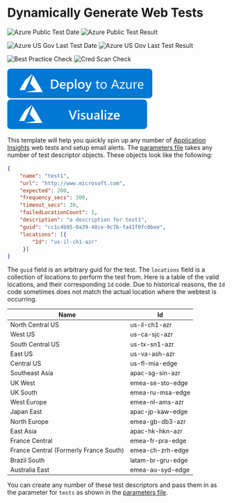 # Dynamically Generate Web Tests

![Azure Public Test Date](https://azurequickstartsservice.blob.core.windows.net/badges/demos/dynamic-web-tests/PublicLastTestDate.svg)
![Azure Public Test Result](https://azurequickstartsservice.blob.core.windows.net/badges/demos/dynamic-web-tests/PublicDeployment.svg)

![Azure US Gov Last Test Date](https://azurequickstartsservice.blob.core.windows.net/badges/demos/dynamic-web-tests/FairfaxLastTestDate.svg)
![Azure US Gov Last Test Result](https://azurequickstartsservice.blob.core.windows.net/badges/demos/dynamic-web-tests/FairfaxDeployment.svg)

![Best Practice Check](https://azurequickstartsservice.blob.core.windows.net/badges/demos/dynamic-web-tests/BestPracticeResult.svg)
![Cred Scan Check](https://azurequickstartsservice.blob.core.windows.net/badges/demos/dynamic-web-tests/CredScanResult.svg)

[![Deploy to Azure](https://raw.githubusercontent.com/Azure/azure-quickstart-templates/master/1-CONTRIBUTION-GUIDE/images/deploytoazure.svg?sanitize=true)](https://portal.azure.com/#create/Microsoft.Template/uri/https%3a%2f%2fraw.githubusercontent.com%2fAzure%2fazure-quickstart-templates%2fmaster%2fdemos%2fdynamic-web-tests%2fazuredeploy.json)
[![Visualize](https://raw.githubusercontent.com/Azure/azure-quickstart-templates/master/1-CONTRIBUTION-GUIDE/images/visualizebutton.svg?sanitize=true)](http://armviz.io/#/?load=https%3A%2F%2Fraw.githubusercontent.com%2FAzure%2Fazure-quickstart-templates%2Fmaster%2Fdemos%2Fdynamic-web-tests%2Fazuredeploy.json)

This template will help you quickly spin up any number of [Application Insights](https://azure.microsoft.com/en-us/services/application-insights/) web tests and setup email alerts. The [parameters file](./azuredeploy.parameters.json) takes any number of test descriptor objects. These objects look like the following:

```json
{
    "name": "test1",
    "url": "http://www.microsoft.com",
    "expected": 200,
    "frequency_secs": 300,
    "timeout_secs": 30,
    "failedLocationCount": 1,
    "description": "a description for test1",
    "guid": "cc1c4b95-0a39-48ce-9c7b-fa41f0fc0bee",
    "locations": [{
        "Id": "us-il-ch1-azr"
	 }]
}
```

The `guid` field is an arbitrary guid for the test. The `locations` field is a collection of locations to perform the test from. Here is a table of the valid locations, and their corresponding `Id` code. Due to historical reasons, the `Id` code sometimes does not match the actual location where the webtest is occurring.

| Name | Id          |
| ------------- | ----------- |
| North Central US      | us-il-ch1-azr |
| West US     | us-ca-sjc-azr |
| South Central US     | us-tx-sn1-azr |
| East US     | us-va-ash-azr |
| Central US     | us-fl-mia-edge |
| Southeast Asia     | apac-sg-sin-azr |
| UK West     | emea-se-sto-edge |
| UK South     | emea-ru-msa-edge |
| West Europe     | emea-nl-ams-azr |
| Japan East     | apac-jp-kaw-edge |
| North Europe     | emea-gb-db3-azr |
| East Asia    | apac-hk-hkn-azr |
| France Central     | emea-fr-pra-edge |
| France Central (Formerly France South)     | emea-ch-zrh-edge |
| Brazil South     | latam-br-gru-edge |
| Australia East     | emea-au-syd-edge |

You can create any number of these test descriptors and pass them in as the parameter for `tests` as shown in the [parameters file](./azuredeploy.parameters.json).


